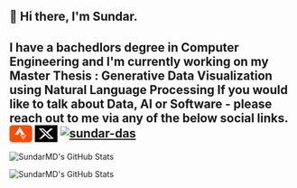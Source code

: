 ## 👋 Hi there, I'm Sundar.
I have a bachedlors degree in Computer Engineering and I'm currently working on my Master Thesis : Generative Data Visualization using Natural Language Processing
If you would like to talk about Data, AI or Software - please reach out to me via any of the below social links.
<a href="https://www.strava.com/athletes/137479001" target="blank"><img align="center" src="https://raw.githubusercontent.com/SundarMD/github-profile-readme-generator/master/src/images/icons/Social/Strava.png" alt="137479001" height="30" width="40" /></a>
<a href="https://twitter.com/Sundar_Das_" target="blank"><img align="center" src="https://raw.githubusercontent.com/SundarMD/github-profile-readme-generator/master/src/images/icons/Social/X.svg" alt="Sundar_Das_" height="30" width="40" /></a>
<a href="https://linkedin.com/in/sundar-das" target="blank"><img align="center" src="https://raw.githubusercontent.com/rahuldkjain/github-profile-readme-generator/master/src/images/icons/Social/linked-in-alt.svg" alt="sundar-das" height="30" width="40" /></a>
---
<p><img src="https://github-readme-stats.vercel.app/api/top-langs/?username=SundarMD&theme=dark&show_icons=true&hide_border=true&layout=compact" alt="SundarMD's GitHub Stats" /></p>
 
 
<p><img src="https://github-readme-streak-stats.herokuapp.com/?user=SundarMD&theme=default&hide_border=true&theme=dark" alt="SundarMD's GitHub Stats" /></p>
